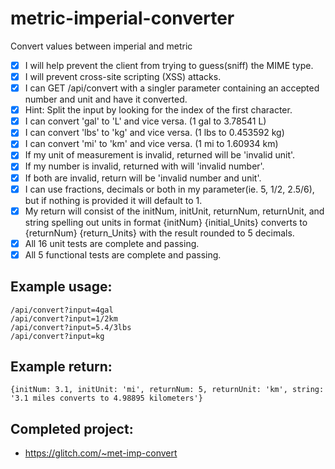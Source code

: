 # metric-imperial-converter
Convert values between imperial and metric

- [X] I will help prevent the client from trying to guess(sniff) the MIME type.
- [X] I will prevent cross-site scripting (XSS) attacks.
- [X] I can GET /api/convert with a singler parameter containing an accepted number and unit and have it converted.
- [X] Hint: Split the input by looking for the index of the first character.
- [X] I can convert 'gal' to 'L' and vice versa. (1 gal to 3.78541 L)
- [X] I can convert 'lbs' to 'kg' and vice versa. (1 lbs to 0.453592 kg)
- [X] I can convert 'mi' to 'km' and vice versa. (1 mi to 1.60934 km)
- [X] If my unit of measurement is invalid, returned will be 'invalid unit'.
- [X] If my number is invalid, returned with will 'invalid number'.
- [X] If both are invalid, return will be 'invalid number and unit'.
- [X] I can use fractions, decimals or both in my parameter(ie. 5, 1/2, 2.5/6), but if nothing is provided it will default to 1.
- [X] My return will consist of the initNum, initUnit, returnNum, returnUnit, and string spelling out units in format {initNum} {initial_Units} converts to {returnNum} {return_Units} with the result rounded to 5 decimals.
- [X] All 16 unit tests are complete and passing.
- [X] All 5 functional tests are complete and passing.

Example usage:
------
```
/api/convert?input=4gal
/api/convert?input=1/2km
/api/convert?input=5.4/3lbs
/api/convert?input=kg
```

Example return:
-----
```
{initNum: 3.1, initUnit: 'mi', returnNum: 5, returnUnit: 'km', string: '3.1 miles converts to 4.98895 kilometers'}
```

## Completed project:
* https://glitch.com/~met-imp-convert